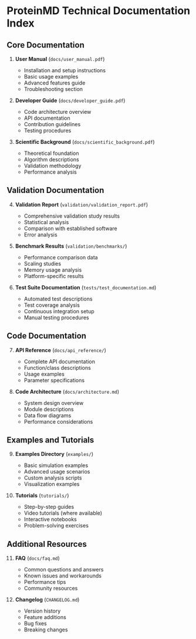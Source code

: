 
# ProteinMD Technical Documentation Index

## Core Documentation
1. **User Manual** (`docs/user_manual.pdf`)
   - Installation and setup instructions
   - Basic usage examples
   - Advanced features guide
   - Troubleshooting section

2. **Developer Guide** (`docs/developer_guide.pdf`)
   - Code architecture overview
   - API documentation
   - Contribution guidelines
   - Testing procedures

3. **Scientific Background** (`docs/scientific_background.pdf`)
   - Theoretical foundation
   - Algorithm descriptions
   - Validation methodology
   - Performance analysis

## Validation Documentation
4. **Validation Report** (`validation/validation_report.pdf`)
   - Comprehensive validation study results
   - Statistical analysis
   - Comparison with established software
   - Error analysis

5. **Benchmark Results** (`validation/benchmarks/`)
   - Performance comparison data
   - Scaling studies
   - Memory usage analysis
   - Platform-specific results

6. **Test Suite Documentation** (`tests/test_documentation.md`)
   - Automated test descriptions
   - Test coverage analysis
   - Continuous integration setup
   - Manual testing procedures

## Code Documentation
7. **API Reference** (`docs/api_reference/`)
   - Complete API documentation
   - Function/class descriptions
   - Usage examples
   - Parameter specifications

8. **Code Architecture** (`docs/architecture.md`)
   - System design overview
   - Module descriptions
   - Data flow diagrams
   - Performance considerations

## Examples and Tutorials
9. **Examples Directory** (`examples/`)
   - Basic simulation examples
   - Advanced usage scenarios
   - Custom analysis scripts
   - Visualization examples

10. **Tutorials** (`tutorials/`)
    - Step-by-step guides
    - Video tutorials (where available)
    - Interactive notebooks
    - Problem-solving exercises

## Additional Resources
11. **FAQ** (`docs/faq.md`)
    - Common questions and answers
    - Known issues and workarounds
    - Performance tips
    - Community resources

12. **Changelog** (`CHANGELOG.md`)
    - Version history
    - Feature additions
    - Bug fixes
    - Breaking changes
